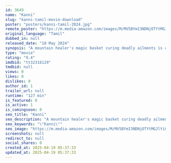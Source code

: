```yaml
---
id: 3649
name: "Kanni"
slug: "kanni-tamil-movie-download"
poster: "posters/kanni-tamil-2024.jpg"
remote_poster: "https://m.media-amazon.com/images/M/MV5BYmI3NDNjOTYtMGJlYi00NjdlLWI4YWItMmVmNjYwZWYyNGVhXkEyXkFqcGc@._V1_SX300.jpg"
original_language: "Tamil"
dubbed_in: null
released_date: "10 May 2024"
synopsis: "A mountain healer's magic basket curing deadly ailments is coveted by a ruthless gang who massacre her kin. Amid the carnage, can she escape their clutches?"
type: "movie"
rating: "9.4"
imdbid: "tt32316129"
tmdbid: null
views: 0
likes: 0
dislikes: 0
author_id: 1
trailer_url: null
runtime: "127 min"
is_featured: 0
is_active: 1
is_comingsoon: 0
seo_title: "Kanni"
seo_description: "A mountain healer's magic basket curing deadly ailments is coveted by a ruthless gang who massacre her kin. Amid the carnage, can she escape their clutches?"
seo_keywords: "\"Kanni\""
seo_image: "https://m.media-amazon.com/images/M/MV5BYmI3NDNjOTYtMGJlYi00NjdlLWI4YWItMmVmNjYwZWYyNGVhXkEyXkFqcGc@._V1_SX300.jpg"
screenshots: null
redirect_to: null
social_shares: 0
created_at: 2025-04-19 05:37:33
updated_at: 2025-04-19 05:37:33
---
```



